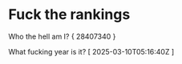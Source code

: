 # Fuck the rankings

Who the hell am I?
{ 28407340 }

What fucking year is it?
[ 2025-03-10T05:16:40Z ]
